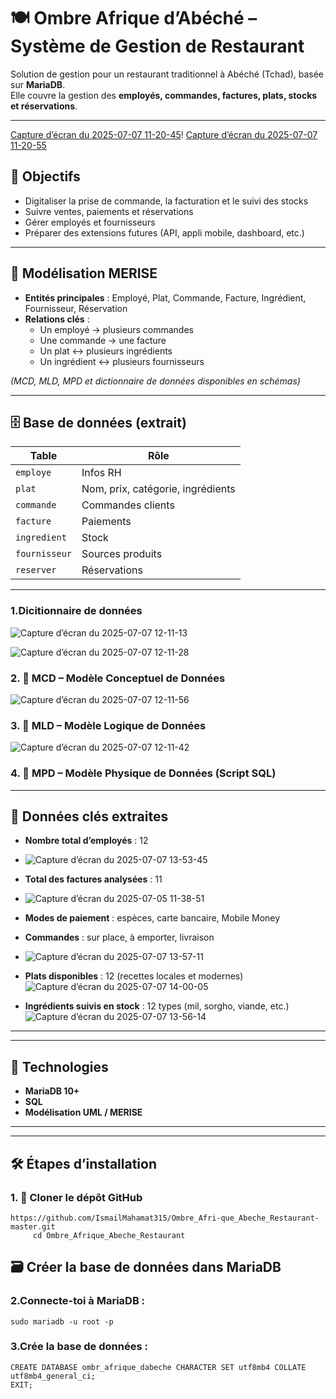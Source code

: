 # 🍽️ Ombre Afrique d’Abéché – Système de Gestion de Restaurant  

Solution de gestion pour un restaurant traditionnel à Abéché (Tchad), basée sur **MariaDB**.  
Elle couvre la gestion des **employés, commandes, factures, plats, stocks et réservations**.  

---

[Capture d’écran du 2025-07-07 11-20-45](https://github.com/user-attachments/assets/a27792fb-0ed8-4dc0-83fa-a7ebeb64bb45)! 
[Capture d’écran du 2025-07-07 11-20-55](https://github.com/user-attachments/assets/a8f06a2e-bd49-48c0-9c85-74aadfb9ecc1)


## 🎯 Objectifs
- Digitaliser la prise de commande, la facturation et le suivi des stocks  
- Suivre ventes, paiements et réservations  
- Gérer employés et fournisseurs  
- Préparer des extensions futures (API, appli mobile, dashboard, etc.)  

---

## 🧩 Modélisation MERISE
- **Entités principales** : Employé, Plat, Commande, Facture, Ingrédient, Fournisseur, Réservation  
- **Relations clés** :  
  - Un employé → plusieurs commandes  
  - Une commande → une facture  
  - Un plat ↔ plusieurs ingrédients  
  - Un ingrédient ↔ plusieurs fournisseurs  

*(MCD, MLD, MPD et dictionnaire de données disponibles en schémas)*  

---

## 🗄️ Base de données (extrait)
| Table        | Rôle                              |
|--------------|-----------------------------------|
| `employe`    | Infos RH                          |
| `plat`       | Nom, prix, catégorie, ingrédients |
| `commande`   | Commandes clients                 |
| `facture`    | Paiements                         |
| `ingredient` | Stock                             |
| `fournisseur`| Sources produits                  |
| `reserver`   | Réservations                      |

---
### 1.Dicitionnaire de données

![Capture d’écran du 2025-07-07 12-11-13](https://github.com/user-attachments/assets/55d6aab4-9fe4-4730-83a6-5a79ec141d60)

![Capture d’écran du 2025-07-07 12-11-28](https://github.com/user-attachments/assets/c62b93c4-db4d-401e-9f19-09ddae83b462)

### 2. 🧩 MCD – Modèle Conceptuel de Données

![Capture d’écran du 2025-07-07 12-11-56](https://github.com/user-attachments/assets/5da63729-be0e-4db2-93f2-570974e635a1)

### 3. 🧩 MLD – Modèle Logique de Données

![Capture d’écran du 2025-07-07 12-11-42](https://github.com/user-attachments/assets/1096271f-2998-4e30-a2c6-2720aeeb1ec4)

### 4. 🧩 MPD – Modèle Physique de Données (Script SQL)

---

## 🧾 Données clés extraites

- **Nombre total d’employés** : 12
- ![Capture d’écran du 2025-07-07 13-53-45](https://github.com/user-attachments/assets/a769b0da-41c4-4255-9f53-e5de245c1987)

- **Total des factures analysées** : 11
- ![Capture d’écran du 2025-07-05 11-38-51](https://github.com/user-attachments/assets/9dff9be5-1a2b-462f-8595-5ad3a3db3f0a)

- **Modes de paiement** : espèces, carte bancaire, Mobile Money
- **Commandes** : sur place, à emporter, livraison
- ![Capture d’écran du 2025-07-07 13-57-11](https://github.com/user-attachments/assets/f3bcfcbc-cb93-4642-b5c7-75783157c4b4)

- **Plats disponibles** : 12 (recettes locales et modernes)
  ![Capture d’écran du 2025-07-07 14-00-05](https://github.com/user-attachments/assets/f8aed715-b66a-414a-a6be-afeef46528cb)

- **Ingrédients suivis en stock** : 12 types (mil, sorgho, viande, etc.)
  ![Capture d’écran du 2025-07-07 13-56-14](https://github.com/user-attachments/assets/e1ed9419-ef9d-456f-8d39-d15ff2be9706)

---
---


## 🔧 Technologies
- **MariaDB 10+**  
- **SQL**  
- **Modélisation UML / MERISE**  

---
---
## 🛠️ Étapes d’installation
### 1. 📁 Cloner le dépôt GitHub
```
https://github.com/IsmailMahamat315/Ombre_Afri-que_Abeche_Restaurant-master.git
     cd Ombre_Afrique_Abeche_Restaurant
```
## 🗃️ Créer la base de données dans MariaDB
### 2.Connecte-toi à MariaDB :
```
sudo mariadb -u root -p

```
### 3.Crée la base de données :
```
CREATE DATABASE ombr_afrique_dabeche CHARACTER SET utf8mb4 COLLATE utf8mb4_general_ci;
EXIT;

```

